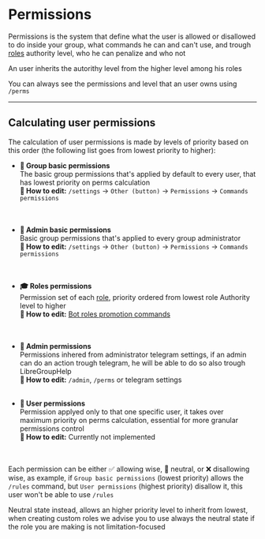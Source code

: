 # Permissions

Permissions is the system that define what the user is allowed or disallowed to do inside your group, what commands he can and can't use, and trough [roles](roles.md) authority level, who he can penalize and who not

An user inherits the autorithy level from the higher level among his roles

You can always see the permissions and level that an user owns using `/perms`

---

## Calculating user permissions

The calculation of user permissions is made by levels of priority based on this order (the following list goes from lowest priority to higher):


- **👥 Group basic permissions**  
  The basic group permissions that's applied by default to every user, that has lowest priority on perms calculation     
  **🔧 How to edit:** `/settings` -> `Other (button)` -> `Permissions` -> `Commands permissions`   
  <br/><br/>

- **👲 Admin basic permissions**  
  Basic group permissions that's applied to every group administrator   
  **🔧 How to edit:** `/settings` -> `Other (button)` -> `Permissions` -> `Commands permissions`   
  <br/><br/>

- **🎓 Roles permissions**  
  Permission set of each [role](roles.md/#bot-roles), priority ordered from lowest role Authority level to higher   
  **🔧 How to edit:** [Bot roles promotion commands](roles.md/#bot-roles)   
  <br/><br/>

- **👮 Admin permissions**  
  Permissions inhered from administrator telegram settings, if an admin can do an action trough telegram, he will be able to do so also trough LibreGroupHelp    
  **🔧 How to edit:** `/admin`, `/perms` or telegram settings
  <br/><br/>
  
- **👤 User permissions**  
  Permission applyed only to that one specific user, it takes over maximum priority on perms calculation, essential for more granular permissions control    
  **🔧 How to edit:** Currently not implemented   
  <br/><br/>


Each permission can be either ✅ allowing wise, 🔘 neutral, or ❌ disallowing wise, as example, if `Group basic permissions` (lowest priority) allows the `/rules` command, but `User permissions` (highest priority) disallow it, this user won't be able to use `/rules`

Neutral state instead, allows an higher priority level to inherit from lowest, when creating custom roles we advise you to use always the neutral state if the role you are making is not limitation-focused

</br>